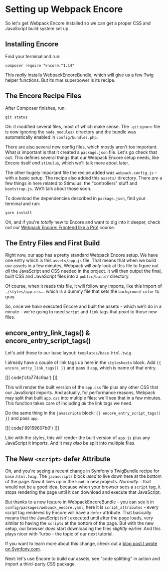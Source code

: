 # Setting up Webpack Encore

So let's get Webpack Encore installed so we can get a proper CSS and JavaScript
build system set up.

## Installing Encore

Find your terminal and run:

```terminal
composer require "encore:^1.14"
```

This *really* installs WebpackEncoreBundle, which will give us a few Twig helper
functions. But its *true* superpower is its recipe.

## The Encore Recipe Files

After Composer finishes, run:

```terminal
git status
```

Ok: it modified several files, most of which make sense. The `.gitignore` file
is now ignoring the `node_modules/` directory and the bundle was automatically
enabled in `config/bundles.php`.

There are also several new config files, which mostly aren't too important. What
*is* important is that it created a `package.json` file. Let's go check that out.
This defines several things that our Webpack Encore setup needs, like Encore
itself *and* `stimulus`, which we'll talk more about later.

The other hugely important file the recipe added was `webpack.config.js` - with a
basic setup. The recipe also added this `assets/` directory. There *are* a few
things in here related to Stimulus: the "controllers" stuff and `bootstrap.js`.
We'll talk about those soon.

To download the dependencies described in `package.json`, find your terminal and
run:

```terminal
yarn install
```

Oh, and if you're *totally* new to Encore and want to dig into it deeper, check
out our [Webpack Encore: Frontend like a Pro!](https://symfonycasts.com/screencast/webpack-encore)
course.

## The Entry Files and First Build

Right now, our app has a pretty standard Webpack Encore setup. We have one entry
which is this `assets/app.js` file. That means that when we build our assets in
a few minutes, Webpack will *only* look at this file to figure out *all* the
JavaScript and CSS needed in the project. It will then output the final, built
CSS and JavaScript files into a `public/build/` directory.

Of course, when it reads this file, it will follow any imports, like this import
of `./styles/app.css`... which is a dummy file that sets the `background-color`
to gray.

So, once we *have* executed Encore and built the assets - which we'll do in a minute -
we're going to need `script` and `link` tags that *point* to those new files.

## encore_entry_link_tags() & encore_entry_script_tags()

Let's add those to our base layout: `templates/base.html.twig`.

I already have a couple of link tags up here in the `stylesheets` block. Add
`{{ encore_entry_link_tags() }}` and pass it `app`, which is name of that entry.

[[[ code('cfa774c9aa') ]]]

This will render the built version of the `app.css` file plus any other CSS that
our JavaScript imports. And actually, for performance reasons, Webpack may split
that built `app.css` into multiple files: we'll see that in a few minutes. This
function takes care of including *all* the link tags we need.

Do the same thing in the `javascripts` block: `{{ encore_entry_script_tags() }}`
and pass `app`.

[[[ code('89159607b0') ]]]

Like with the styles, this will render the built version of `app.js` plus any
JavaScript it imports. And it may *also* be split into multiple files.

## The New `<script>` defer Attribute

Oh, and you're seeing a recent change in Symfony's TwigBundle recipe for
`base.html.twig`. The `javascripts` block *used* to live down here at the bottom
of the page. Now it lives up in the `head` in new projects. *Normally*... that would
not be a good idea, because when your browser sees a `script` tag, it stops rendering
the page until it can download and execute that JavaScript.

But thanks to a new feature in WebpackEncoreBundle - you can see it in
`config/packages/webpack_encore.yaml`, here it is `script_attributes` - every
script tag rendered by Encore will have a `defer` attribute. That basically means
that the JavaScript isn't executed until after the page loads, very similar to
having the `scripts` at the bottom of the page. But with the new setup, our browser
*does* start downloading the files *slightly* earlier. And this plays nicer with
Turbo - the topic of our next tutorial.

If you want to learn more about this change, check out a
[blog post I wrote on Symfony.com](https://symfony.com/blog/moving-script-inside-head-and-the-defer-attribute).

Next: let's use Encore to build our assets, see "code splitting" in action and
import a third-party CSS package.
